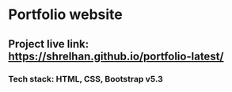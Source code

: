 # Portfolio website
## Project live link: https://shrelhan.github.io/portfolio-latest/
### Tech stack: HTML, CSS, Bootstrap v5.3
